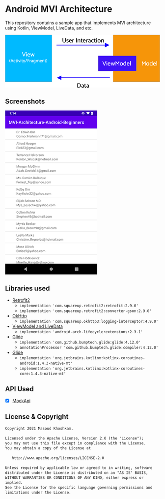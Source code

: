 # Android MVI Architecture
This repository contains a sample app that implements MVI architecture using Kotlin, ViewModel, LiveData, and etc.

<img src="screenshots/banner-mvi-arch.png">

## Screenshots
<img src="screenshots/screenshot_01.png" width="300">

## Libraries used
* [Retrofit2](https://github.com/square/retrofit) 
  * `implementation 'com.squareup.retrofit2:retrofit:2.9.0'`
  * `implementation 'com.squareup.retrofit2:converter-gson:2.9.0'`  
* [OkHttp](https://github.com/square/okhttp)
  * `implementation 'com.squareup.okhttp3:logging-interceptor:4.9.0'`  
* [ViewModel and LiveData](https://developer.android.com/topic/libraries/architecture/adding-components)
    * `implementation 'android.arch.lifecycle:extensions:2.3.1'`
* [Glide](https://github.com/bumptech/glide)
    * `implementation 'com.github.bumptech.glide:glide:4.12.0'`
    * `annotationProcessor 'com.github.bumptech.glide:compiler:4.12.0'`
 * [Glide](https://developer.android.com/kotlin/coroutines)
    * `implementation 'org.jetbrains.kotlinx:kotlinx-coroutines-android:1.4.3-native-mt'`
    * `implementation 'org.jetbrains.kotlinx:kotlinx-coroutines-core:1.4.3-native-mt'`
    
## API Used
- [x] [MockApi](https://5e510330f2c0d300147c034c.mockapi.io/)

## License & Copyright
```
Copyright 2021 Masoud Khoshkam.

Licensed under the Apache License, Version 2.0 (the "License");
you may not use this file except in compliance with the License.
You may obtain a copy of the License at

   http://www.apache.org/licenses/LICENSE-2.0

Unless required by applicable law or agreed to in writing, software
distributed under the License is distributed on an "AS IS" BASIS,
WITHOUT WARRANTIES OR CONDITIONS OF ANY KIND, either express or implied.
See the License for the specific language governing permissions and
limitations under the License.
```
